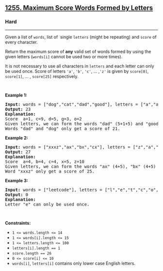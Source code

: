 <h2><a href="https://leetcode.com/problems/maximum-score-words-formed-by-letters/">1255. Maximum Score Words Formed by Letters</a></h2><h3>Hard</h3><hr><div style="user-select: auto;"><p style="user-select: auto;">Given a list of <code style="user-select: auto;">words</code>, list of&nbsp; single&nbsp;<code style="user-select: auto;">letters</code> (might be repeating)&nbsp;and <code style="user-select: auto;">score</code>&nbsp;of every character.</p>

<p style="user-select: auto;">Return the maximum score of <strong style="user-select: auto;">any</strong> valid set of words formed by using the given letters (<code style="user-select: auto;">words[i]</code> cannot be used two&nbsp;or more times).</p>

<p style="user-select: auto;">It is not necessary to use all characters in <code style="user-select: auto;">letters</code> and each letter can only be used once. Score of letters&nbsp;<code style="user-select: auto;">'a'</code>, <code style="user-select: auto;">'b'</code>, <code style="user-select: auto;">'c'</code>, ... ,<code style="user-select: auto;">'z'</code> is given by&nbsp;<code style="user-select: auto;">score[0]</code>, <code style="user-select: auto;">score[1]</code>, ... , <code style="user-select: auto;">score[25]</code> respectively.</p>

<p style="user-select: auto;">&nbsp;</p>
<p style="user-select: auto;"><strong class="example" style="user-select: auto;">Example 1:</strong></p>

<pre style="user-select: auto;"><strong style="user-select: auto;">Input:</strong> words = ["dog","cat","dad","good"], letters = ["a","a","c","d","d","d","g","o","o"], score = [1,0,9,5,0,0,3,0,0,0,0,0,0,0,2,0,0,0,0,0,0,0,0,0,0,0]
<strong style="user-select: auto;">Output:</strong> 23
<strong style="user-select: auto;">Explanation:</strong>
Score  a=1, c=9, d=5, g=3, o=2
Given letters, we can form the words "dad" (5+1+5) and "good" (3+2+2+5) with a score of 23.
Words "dad" and "dog" only get a score of 21.</pre>

<p style="user-select: auto;"><strong class="example" style="user-select: auto;">Example 2:</strong></p>

<pre style="user-select: auto;"><strong style="user-select: auto;">Input:</strong> words = ["xxxz","ax","bx","cx"], letters = ["z","a","b","c","x","x","x"], score = [4,4,4,0,0,0,0,0,0,0,0,0,0,0,0,0,0,0,0,0,0,0,0,5,0,10]
<strong style="user-select: auto;">Output:</strong> 27
<strong style="user-select: auto;">Explanation:</strong>
Score  a=4, b=4, c=4, x=5, z=10
Given letters, we can form the words "ax" (4+5), "bx" (4+5) and "cx" (4+5) with a score of 27.
Word "xxxz" only get a score of 25.</pre>

<p style="user-select: auto;"><strong class="example" style="user-select: auto;">Example 3:</strong></p>

<pre style="user-select: auto;"><strong style="user-select: auto;">Input:</strong> words = ["leetcode"], letters = ["l","e","t","c","o","d"], score = [0,0,1,1,1,0,0,0,0,0,0,1,0,0,1,0,0,0,0,1,0,0,0,0,0,0]
<strong style="user-select: auto;">Output:</strong> 0
<strong style="user-select: auto;">Explanation:</strong>
Letter "e" can only be used once.</pre>

<p style="user-select: auto;">&nbsp;</p>
<p style="user-select: auto;"><strong style="user-select: auto;">Constraints:</strong></p>

<ul style="user-select: auto;">
	<li style="user-select: auto;"><code style="user-select: auto;">1 &lt;= words.length &lt;= 14</code></li>
	<li style="user-select: auto;"><code style="user-select: auto;">1 &lt;= words[i].length &lt;= 15</code></li>
	<li style="user-select: auto;"><code style="user-select: auto;">1 &lt;= letters.length &lt;= 100</code></li>
	<li style="user-select: auto;"><code style="user-select: auto;">letters[i].length == 1</code></li>
	<li style="user-select: auto;"><code style="user-select: auto;">score.length ==&nbsp;26</code></li>
	<li style="user-select: auto;"><code style="user-select: auto;">0 &lt;= score[i] &lt;= 10</code></li>
	<li style="user-select: auto;"><code style="user-select: auto;">words[i]</code>, <code style="user-select: auto;">letters[i]</code>&nbsp;contains only lower case English letters.</li>
</ul>
</div>